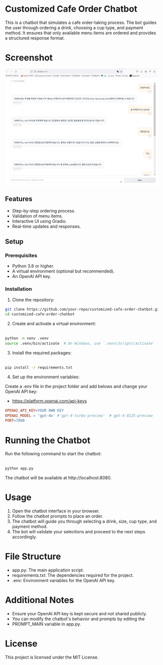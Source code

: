 # Customized Cafe Order Chatbot

This is a chatbot that simulates a cafe order-taking process. The bot guides the user through ordering a drink, choosing a cup type, and payment method. It ensures that only available menu items are ordered and provides a structured response format.

# Screenshot
![alt text](image.png)

## Features
- Step-by-step ordering process.
- Validation of menu items.
- Interactive UI using Gradio.
- Real-time updates and responses.

## Setup

### Prerequisites
- Python 3.8 or higher.
- A virtual environment (optional but recommended).
- An OpenAI API key.

### Installation

1. Clone the repository:

```bash
git clone https://github.com/your-repo/customized-cafe-order-chatbot.git
cd customized-cafe-order-chatbot
```
2. Create and activate a virtual environment:

```bash

python -m venv .venv
source .venv/bin/activate  # On Windows, use `.venv\Scripts\activate`
```

3. Install the required packages:

```bash

pip install -r requirements.txt
```

4. Set up the environment variables:


Create a .env file in the project folder and add belows and change your OpenAI API key:
- https://platform.openai.com/api-keys

```makefile
OPENAI_API_KEY=YOUR OWN KEY
OPENAI_MODEL = 'gpt-4o' #'gpt-4-turbo-preview'  # gpt-4-0125-preview	gpt-4-1106-preview
PORT=7000
```

# Running the Chatbot

Run the following command to start the chatbot:

```bash

python app.py
```
The chatbot will be available at http://localhost:8080.

# Usage

1. Open the chatbot interface in your browser.
2. Follow the chatbot prompts to place an order.
3. The chatbot will guide you through selecting a drink, size, cup type, and payment method.
4. The bot will validate your selections and proceed to the next steps accordingly.

# File Structure

- app.py: The main application script.
- requirements.txt: The dependencies required for the project.
- .env: Environment variables for the OpenAI API key.

# Additional Notes

- Ensure your OpenAI API key is kept secure and not shared publicly.
- You can modify the chatbot's behavior and prompts by editing the 
- PROMPT_MAIN variable in app.py.

# License

This project is licensed under the MIT License.

